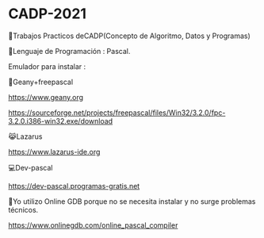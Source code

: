 # CADP-2021
:memo:Trabajos Practicos deCADP(Concepto de Algoritmo, Datos y Programas)

🚀Lenguaje de Programación :  Pascal.

Emulador para instalar :

🧞Geany+freepascal 

https://www.geany.org

https://sourceforge.net/projects/freepascal/files/Win32/3.2.0/fpc-3.2.0.i386-win32.exe/download                  

😹Lazarus  

https://www.lazarus-ide.org

💻Dev-pascal

https://dev-pascal.programas-gratis.net

🍱Yo utilizo Online GDB porque no se necesita instalar y no surge problemas técnicos.

https://www.onlinegdb.com/online_pascal_compiler
